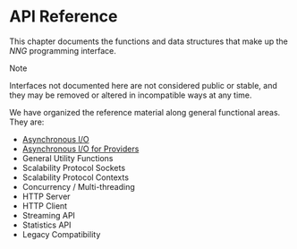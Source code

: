 # API Reference

This chapter documents the functions and data structures that make up
the _NNG_ programming interface.

> [!NOTE]
> Interfaces not documented here are not considered public or stable,
> and they may be removed or altered in incompatible ways at any time.

We have organized the reference material along general functional areas.
They are:

- [Asynchronous I/O](aio/index.md)
- [Asynchronous I/O for Providers](aio_provider/index.md)
- General Utility Functions
- Scalability Protocol Sockets
- Scalability Protocol Contexts
- Concurrency / Multi-threading
- HTTP Server
- HTTP Client
- Streaming API
- Statistics API
- Legacy Compatibility
